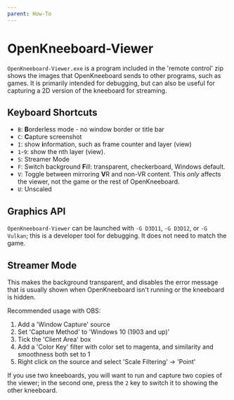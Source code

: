 ```yaml
---
parent: How-To
---
```


# OpenKneeboard-Viewer

`OpenKneeboard-Viewer.exe` is a program included in the 'remote control' zip shows the images that OpenKneeboard sends to other programs, such as games. It is primarily intended for debugging, but can also be useful for capturing a 2D version
of the kneeboard for streaming.

## Keyboard Shortcuts

* `B`: **B**orderless mode - no window border or title bar
* `C`: **C**apture screenshot
* `I`: show **i**nformation, such as frame counter and layer (view)
* `1`-`9`: show the nth layer (view).
* `S`: Streamer Mode
* `F`: Switch background **F**ill: transparent, checkerboard, Windows default.
* `V`: Toggle between mirroring **V**R and non-VR content. This *only* affects the viewer, not the game or the rest of OpenKneeboard.
* `U`: Unscaled

## Graphics API

`OpenKneeboard-Viewer` can be launched with `-G D3D11`, `-G D3D12`, or `-G Vulkan`; this is a developer tool for debugging. It does not need to match the game.

## Streamer Mode

This makes the background transparent, and
disables the error message that is usually shown when
OpenKneeboard isn't running or the kneeboard is hidden.

Recommended usage with OBS:

1. Add a 'Window Capture' source
2. Set 'Capture Method' to 'Windows 10 (1903 and up)'
3. Tick the 'Client Area' box
4. Add a 'Color Key' filter with color set to magenta, and similarity and smoothness both set to 1
5. Right click on the source and select 'Scale Filtering' -> 'Point'

If you use two kneeboards, you will want to run and capture
two copies of the viewer; in the second one, press the `2` key
to switch it to showing the other kneeboard.
